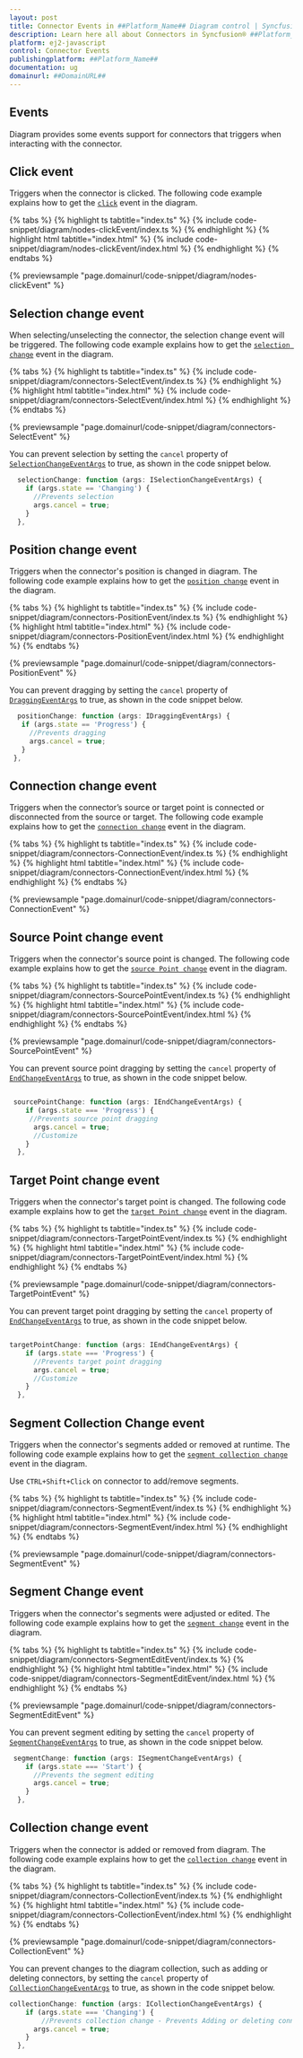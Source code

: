 ```yaml
---
layout: post
title: Connector Events in ##Platform_Name## Diagram control | Syncfusion®
description: Learn here all about Connectors in Syncfusion® ##Platform_Name## Diagram control of Syncfusion Essential® JS 2 and more.
platform: ej2-javascript
control: Connector Events
publishingplatform: ##Platform_Name##
documentation: ug
domainurl: ##DomainURL##
---
```


## Events

Diagram provides some events support for connectors that triggers when interacting with the connector.

## Click event

Triggers when the connector is clicked. The following code example explains how to get the [`click`](../api/diagram/iClickEventArgs/) event in the diagram.

{% tabs %}
{% highlight ts tabtitle="index.ts" %}
{% include code-snippet/diagram/nodes-clickEvent/index.ts %}
{% endhighlight %}
{% highlight html tabtitle="index.html" %}
{% include code-snippet/diagram/nodes-clickEvent/index.html %}
{% endhighlight %}
{% endtabs %}
        
{% previewsample "page.domainurl/code-snippet/diagram/nodes-clickEvent" %}

## Selection change event

When selecting/unselecting the connector, the selection change event will be triggered.
The following code example explains how to get the [`selection change`](../api/diagram/iselectionchangeeventargs/) event in the diagram.

{% tabs %}
{% highlight ts tabtitle="index.ts" %}
{% include code-snippet/diagram/connectors-SelectEvent/index.ts %}
{% endhighlight %}
{% highlight html tabtitle="index.html" %}
{% include code-snippet/diagram/connectors-SelectEvent/index.html %}
{% endhighlight %}
{% endtabs %}
        
{% previewsample "page.domainurl/code-snippet/diagram/connectors-SelectEvent" %}

 You can prevent selection by setting the `cancel` property of [`SelectionChangeEventArgs`](../api/diagram/iSelectionChangeEventArgs/) to true, as shown in the code snippet below.

```ts
  selectionChange: function (args: ISelectionChangeEventArgs) {
    if (args.state == 'Changing') {
      //Prevents selection
      args.cancel = true;
    }
  },

```

## Position change event

Triggers when the connector's position is changed in diagram.
The following code example explains how to get the [`position change`](../api/diagram/iDraggingEventArgs/) event in the diagram.


{% tabs %}
{% highlight ts tabtitle="index.ts" %}
{% include code-snippet/diagram/connectors-PositionEvent/index.ts %}
{% endhighlight %}
{% highlight html tabtitle="index.html" %}
{% include code-snippet/diagram/connectors-PositionEvent/index.html %}
{% endhighlight %}
{% endtabs %}
        
{% previewsample "page.domainurl/code-snippet/diagram/connectors-PositionEvent" %}

 You can prevent dragging by setting the `cancel` property of [`DraggingEventArgs`](../api/diagram/iDraggingEventArgs/) to true, as shown in the code snippet below.

 ```ts
   positionChange: function (args: IDraggingEventArgs) {
    if (args.state == 'Progress') {
      //Prevents dragging
      args.cancel = true;
    }
  },

```

## Connection change event

Triggers when the connector’s source or target point is connected or disconnected from the source or target.
The following code example explains how to get the [`connection change`](../api/diagram/iConnectionChangeEventArgs/) event in the diagram.

{% tabs %}
{% highlight ts tabtitle="index.ts" %}
{% include code-snippet/diagram/connectors-ConnectionEvent/index.ts %}
{% endhighlight %}
{% highlight html tabtitle="index.html" %}
{% include code-snippet/diagram/connectors-ConnectionEvent/index.html %}
{% endhighlight %}
{% endtabs %}
        
{% previewsample "page.domainurl/code-snippet/diagram/connectors-ConnectionEvent" %}

## Source Point change event

Triggers when the connector's source point is changed.
The following code example explains how to get the [`source Point change`](../api/diagram/iendchangeeventargs/) event in the diagram.

{% tabs %}
{% highlight ts tabtitle="index.ts" %}
{% include code-snippet/diagram/connectors-SourcePointEvent/index.ts %}
{% endhighlight %}
{% highlight html tabtitle="index.html" %}
{% include code-snippet/diagram/connectors-SourcePointEvent/index.html %}
{% endhighlight %}
{% endtabs %}
        
{% previewsample "page.domainurl/code-snippet/diagram/connectors-SourcePointEvent" %}

 You can prevent source point dragging by setting the `cancel` property of [`EndChangeEventArgs`](../api/diagram/iEndChangeEventArgs/) to true, as shown in the code snippet below.

```javascript

 sourcePointChange: function (args: IEndChangeEventArgs) {
    if (args.state === 'Progress') {
     //Prevents source point dragging
      args.cancel = true;
      //Customize
    }
  },

```

## Target Point change event

Triggers when the connector's target point is changed.
The following code example explains how to get the [`target Point change`](../api/diagram/iEndChangeEventArgs/) event in the diagram.

{% tabs %}
{% highlight ts tabtitle="index.ts" %}
{% include code-snippet/diagram/connectors-TargetPointEvent/index.ts %}
{% endhighlight %}
{% highlight html tabtitle="index.html" %}
{% include code-snippet/diagram/connectors-TargetPointEvent/index.html %}
{% endhighlight %}
{% endtabs %}
        
{% previewsample "page.domainurl/code-snippet/diagram/connectors-TargetPointEvent" %}

 You can prevent target point dragging by setting the `cancel` property of [`EndChangeEventArgs`](../api/diagram/iEndChangeEventArgs/) to true, as shown in the code snippet below.

```javascript

targetPointChange: function (args: IEndChangeEventArgs) {
    if (args.state === 'Progress') {
      //Prevents target point dragging
      args.cancel = true;
      //Customize
    }
  },

```

## Segment Collection Change event

Triggers when the connector's segments added or removed at runtime.
The following code example explains how to get the [`segment collection change`](../api/diagram/isegmentcollectionchangeeventargs/) event in the diagram. 

Use `CTRL+Shift+Click` on connector to add/remove segments.

{% tabs %}
{% highlight ts tabtitle="index.ts" %}
{% include code-snippet/diagram/connectors-SegmentEvent/index.ts %}
{% endhighlight %}
{% highlight html tabtitle="index.html" %}
{% include code-snippet/diagram/connectors-SegmentEvent/index.html %}
{% endhighlight %}
{% endtabs %}
        
{% previewsample "page.domainurl/code-snippet/diagram/connectors-SegmentEvent" %}

## Segment Change event

Triggers when the connector's segments were adjusted or edited.
The following code example explains how to get the [`segment change`](../api/diagram/isegmentchangeeventargs/) event in the diagram.


{% tabs %}
{% highlight ts tabtitle="index.ts" %}
{% include code-snippet/diagram/connectors-SegmentEditEvent/index.ts %}
{% endhighlight %}
{% highlight html tabtitle="index.html" %}
{% include code-snippet/diagram/connectors-SegmentEditEvent/index.html %}
{% endhighlight %}
{% endtabs %}
        
{% previewsample "page.domainurl/code-snippet/diagram/connectors-SegmentEditEvent" %}

 You can prevent segment editing by setting the `cancel` property of [`SegmentChangeEventArgs`](../api/diagram/iEndChangeEventArgs/) to true, as shown in the code snippet below.

``` javascript
 segmentChange: function (args: ISegmentChangeEventArgs) {
    if (args.state === 'Start') {
      //Prevents the segment editing
      args.cancel = true;
    }
  },

```

## Collection change event

Triggers when the connector is added or removed from diagram.
The following code example explains how to get the [`collection change`](../api/diagram/iCollectionChangeEventArgs/) event in the diagram.

{% tabs %}
{% highlight ts tabtitle="index.ts" %}
{% include code-snippet/diagram/connectors-CollectionEvent/index.ts %}
{% endhighlight %}
{% highlight html tabtitle="index.html" %}
{% include code-snippet/diagram/connectors-CollectionEvent/index.html %}
{% endhighlight %}
{% endtabs %}
        
{% previewsample "page.domainurl/code-snippet/diagram/connectors-CollectionEvent" %}

You can prevent changes to the diagram collection, such as adding or deleting connectors, by setting the `cancel` property of [`CollectionChangeEventArgs`](../api/diagram/iCollectionChangeEventArgs/) to true, as shown in the code snippet below.

``` javascript
collectionChange: function (args: ICollectionChangeEventArgs) {
    if (args.state === 'Changing') {
        //Prevents collection change - Prevents Adding or deleting connectors
      args.cancel = true;
    }
  },

````

